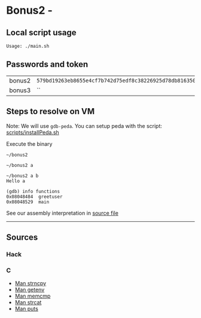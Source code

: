 # Bonus2 -

## Local script usage

```shell
Usage: ./main.sh
```

## Passwords and token

|        |                                                                    |
| ------ | ------------------------------------------------------------------ |
| bonus2 | `579bd19263eb8655e4cf7b742d75edf8c38226925d78db8163506f5191825245` |
| bonus3 | ``                                                                 |

## Steps to resolve on VM

Note: We will use `gdb-peda`. You can setup peda with the script: [scripts/installPeda.sh](../../scripts/installPeda.sh)

Execute the binary

```shell
~/bonus2

~/bonus2 a

~/bonus2 a b
Hello a
```

```shell
(gdb) info functions
0x08048484  greetuser
0x08048529  main
```

See our assembly interpretation in [source file](../source.c)

---

## Sources

### Hack

### C

- [Man strncpy](https://linux.die.net/man/3/strncpy)
- [Man getenv](https://linux.die.net/man/3/getenv)
- [Man memcmp](https://linux.die.net/man/3/memcmp)
- [Man strcat](https://linux.die.net/man/3/strcat)
- [Man puts](https://linux.die.net/man/3/puts)

